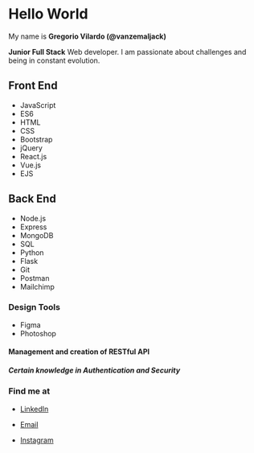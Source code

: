 # Hello World

My name is **Gregorio Vilardo (@vanzemaljack)**

**Junior Full Stack** Web developer. I am passionate about challenges and being in constant evolution.

## Front End

* JavaScript
* ES6
* HTML
* CSS
* Bootstrap
* jQuery
* React.js
* Vue.js
* EJS

## Back End

* Node.js
* Express
* MongoDB
* SQL
* Python
* Flask
* Git
* Postman
* Mailchimp

### Design Tools

* Figma
* Photoshop

#### Management and creation of **RESTful API**

##### Certain knowledge in **Authentication and Security**

### Find me at

* [LinkedIn](https://www.linkedin.com/in/gregorio-vilardo-ab2240211/)

* [Email](gregovilardo@gmail.com)

* [Instagram](www.instagram.com/gregovilardo)


